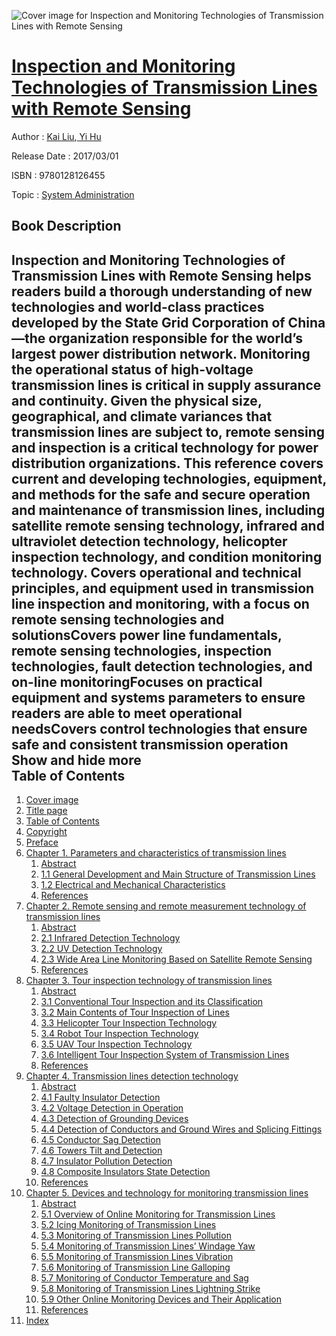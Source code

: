 ![Cover image for Inspection and Monitoring Technologies of Transmission Lines with Remote Sensing](https://imgdetail.ebookreading.net/cover/cover/system_admin/EB9780128126455.jpg)

[Inspection and Monitoring Technologies of Transmission Lines with Remote Sensing](https://ebookreading.net/view/book/Inspection+and+Monitoring+Technologies+of+Transmission+Lines+with+Remote+Sensing-EB9780128126455_1.html "Inspection and Monitoring Technologies of Transmission Lines with Remote Sensing")
====================================================================================================================

Author : [Kai Liu](https://ebookreading.net/search/author/Kai+Liu),[ Yi Hu](https://ebookreading.net/search/author/+Yi+Hu)

Release Date : 2017/03/01

ISBN : 9780128126455

Topic : [System Administration](https://ebookreading.net/search/category/system-administration)

Book Description
-----------------

 Inspection and Monitoring Technologies of Transmission Lines with Remote Sensing helps readers build a thorough understanding of new technologies and world-class practices developed by the State Grid Corporation of China—the organization responsible for the world’s largest power distribution network. Monitoring the operational status of high-voltage transmission lines is critical in supply assurance and continuity. Given the physical size, geographical, and climate variances that transmission lines are subject to, remote sensing and inspection is a critical technology for power distribution organizations. This reference covers current and developing technologies, equipment, and methods for the safe and secure operation and maintenance of transmission lines, including satellite remote sensing technology, infrared and ultraviolet detection technology, helicopter inspection technology, and condition monitoring technology. 
Covers operational and technical principles, and equipment used in transmission line inspection and monitoring, with a focus on remote sensing technologies and solutionsCovers power line fundamentals, remote sensing technologies, inspection technologies, fault detection technologies, and on-line monitoringFocuses on practical equipment and systems parameters to ensure readers are able to meet operational needsCovers control technologies that ensure safe and consistent transmission operation        Show and hide more                
Table of Contents
-----------------

1. [Cover image](https://ebookreading.net/view/book/Inspection+and+Monitoring+Technologies+of+Transmission+Lines+with+Remote+Sensing-EB9780128126455_1.html)
1. [Title page](https://ebookreading.net/view/book/Inspection+and+Monitoring+Technologies+of+Transmission+Lines+with+Remote+Sensing-EB9780128126455_2.html)
1. [Table of Contents](https://ebookreading.net/view/book/Inspection+and+Monitoring+Technologies+of+Transmission+Lines+with+Remote+Sensing-EB9780128126455_3.html)
1. [Copyright](https://ebookreading.net/view/book/Inspection+and+Monitoring+Technologies+of+Transmission+Lines+with+Remote+Sensing-EB9780128126455_4.html)
1. [Preface](https://ebookreading.net/view/book/Inspection+and+Monitoring+Technologies+of+Transmission+Lines+with+Remote+Sensing-EB9780128126455_5.html#pre001titl)
1. [Chapter 1. Parameters and characteristics of transmission lines](https://ebookreading.net/view/book/Inspection+and+Monitoring+Technologies+of+Transmission+Lines+with+Remote+Sensing-EB9780128126455_6.html#chp001titl)
    1. [Abstract](https://ebookreading.net/view/book/Inspection+and+Monitoring+Technologies+of+Transmission+Lines+with+Remote+Sensing-EB9780128126455_6.html#st0010)
    1. [1.1 General Development and Main Structure of Transmission Lines](https://ebookreading.net/view/book/Inspection+and+Monitoring+Technologies+of+Transmission+Lines+with+Remote+Sensing-EB9780128126455_6.html#st0020)
    1. [1.2 Electrical and Mechanical Characteristics](https://ebookreading.net/view/book/Inspection+and+Monitoring+Technologies+of+Transmission+Lines+with+Remote+Sensing-EB9780128126455_6.html#st0075)
    1. [References](https://ebookreading.net/view/book/Inspection+and+Monitoring+Technologies+of+Transmission+Lines+with+Remote+Sensing-EB9780128126455_6.html#st0125)
1. [Chapter 2. Remote sensing and remote measurement technology of transmission lines](https://ebookreading.net/view/book/Inspection+and+Monitoring+Technologies+of+Transmission+Lines+with+Remote+Sensing-EB9780128126455_7.html#chp002titl)
    1. [Abstract](https://ebookreading.net/view/book/Inspection+and+Monitoring+Technologies+of+Transmission+Lines+with+Remote+Sensing-EB9780128126455_7.html#st0010)
    1. [2.1 Infrared Detection Technology](https://ebookreading.net/view/book/Inspection+and+Monitoring+Technologies+of+Transmission+Lines+with+Remote+Sensing-EB9780128126455_7.html#st0020)
    1. [2.2 UV Detection Technology](https://ebookreading.net/view/book/Inspection+and+Monitoring+Technologies+of+Transmission+Lines+with+Remote+Sensing-EB9780128126455_7.html#st0090)
    1. [2.3 Wide Area Line Monitoring Based on Satellite Remote Sensing](https://ebookreading.net/view/book/Inspection+and+Monitoring+Technologies+of+Transmission+Lines+with+Remote+Sensing-EB9780128126455_7.html#st0160)
    1. [References](https://ebookreading.net/view/book/Inspection+and+Monitoring+Technologies+of+Transmission+Lines+with+Remote+Sensing-EB9780128126455_7.html#st0230)
1. [Chapter 3. Tour inspection technology of transmission lines](https://ebookreading.net/view/book/Inspection+and+Monitoring+Technologies+of+Transmission+Lines+with+Remote+Sensing-EB9780128126455_8.html#chp003titl)
    1. [Abstract](https://ebookreading.net/view/book/Inspection+and+Monitoring+Technologies+of+Transmission+Lines+with+Remote+Sensing-EB9780128126455_8.html#st0010)
    1. [3.1 Conventional Tour Inspection and its Classification](https://ebookreading.net/view/book/Inspection+and+Monitoring+Technologies+of+Transmission+Lines+with+Remote+Sensing-EB9780128126455_8.html#st0020)
    1. [3.2 Main Contents of Tour Inspection of Lines](https://ebookreading.net/view/book/Inspection+and+Monitoring+Technologies+of+Transmission+Lines+with+Remote+Sensing-EB9780128126455_8.html#st0045)
    1. [3.3 Helicopter Tour Inspection Technology](https://ebookreading.net/view/book/Inspection+and+Monitoring+Technologies+of+Transmission+Lines+with+Remote+Sensing-EB9780128126455_8.html#st0080)
    1. [3.4 Robot Tour Inspection Technology](https://ebookreading.net/view/book/Inspection+and+Monitoring+Technologies+of+Transmission+Lines+with+Remote+Sensing-EB9780128126455_8.html#st0160)
    1. [3.5 UAV Tour Inspection Technology](https://ebookreading.net/view/book/Inspection+and+Monitoring+Technologies+of+Transmission+Lines+with+Remote+Sensing-EB9780128126455_8.html#st0225)
    1. [3.6 Intelligent Tour Inspection System of Transmission Lines](https://ebookreading.net/view/book/Inspection+and+Monitoring+Technologies+of+Transmission+Lines+with+Remote+Sensing-EB9780128126455_8.html#st0265)
    1. [References](https://ebookreading.net/view/book/Inspection+and+Monitoring+Technologies+of+Transmission+Lines+with+Remote+Sensing-EB9780128126455_8.html#st0375)
1. [Chapter 4. Transmission lines detection technology](https://ebookreading.net/view/book/Inspection+and+Monitoring+Technologies+of+Transmission+Lines+with+Remote+Sensing-EB9780128126455_9.html#chp004titl)
    1. [Abstract](https://ebookreading.net/view/book/Inspection+and+Monitoring+Technologies+of+Transmission+Lines+with+Remote+Sensing-EB9780128126455_9.html#st0010)
    1. [4.1 Faulty Insulator Detection](https://ebookreading.net/view/book/Inspection+and+Monitoring+Technologies+of+Transmission+Lines+with+Remote+Sensing-EB9780128126455_9.html#st0020)
    1. [4.2 Voltage Detection in Operation](https://ebookreading.net/view/book/Inspection+and+Monitoring+Technologies+of+Transmission+Lines+with+Remote+Sensing-EB9780128126455_9.html#st0045)
    1. [4.3 Detection of Grounding Devices](https://ebookreading.net/view/book/Inspection+and+Monitoring+Technologies+of+Transmission+Lines+with+Remote+Sensing-EB9780128126455_9.html#st0080)
    1. [4.4 Detection of Conductors and Ground Wires and Splicing Fittings](https://ebookreading.net/view/book/Inspection+and+Monitoring+Technologies+of+Transmission+Lines+with+Remote+Sensing-EB9780128126455_9.html#st0140)
    1. [4.5 Conductor Sag Detection](https://ebookreading.net/view/book/Inspection+and+Monitoring+Technologies+of+Transmission+Lines+with+Remote+Sensing-EB9780128126455_9.html#st0185)
    1. [4.6 Towers Tilt and Detection](https://ebookreading.net/view/book/Inspection+and+Monitoring+Technologies+of+Transmission+Lines+with+Remote+Sensing-EB9780128126455_9.html#st0235)
    1. [4.7 Insulator Pollution Detection](https://ebookreading.net/view/book/Inspection+and+Monitoring+Technologies+of+Transmission+Lines+with+Remote+Sensing-EB9780128126455_9.html#st0265)
    1. [4.8 Composite Insulators State Detection](https://ebookreading.net/view/book/Inspection+and+Monitoring+Technologies+of+Transmission+Lines+with+Remote+Sensing-EB9780128126455_9.html#st0315)
    1. [References](https://ebookreading.net/view/book/Inspection+and+Monitoring+Technologies+of+Transmission+Lines+with+Remote+Sensing-EB9780128126455_9.html#st0370)
1. [Chapter 5. Devices and technology for monitoring transmission lines](https://ebookreading.net/view/book/Inspection+and+Monitoring+Technologies+of+Transmission+Lines+with+Remote+Sensing-EB9780128126455_10.html#chp005titl)
    1. [Abstract](https://ebookreading.net/view/book/Inspection+and+Monitoring+Technologies+of+Transmission+Lines+with+Remote+Sensing-EB9780128126455_10.html#st0010)
    1. [5.1 Overview of Online Monitoring for Transmission Lines](https://ebookreading.net/view/book/Inspection+and+Monitoring+Technologies+of+Transmission+Lines+with+Remote+Sensing-EB9780128126455_10.html#st0020)
    1. [5.2 Icing Monitoring of Transmission Lines](https://ebookreading.net/view/book/Inspection+and+Monitoring+Technologies+of+Transmission+Lines+with+Remote+Sensing-EB9780128126455_10.html#st0100)
    1. [5.3 Monitoring of Transmission Lines Pollution](https://ebookreading.net/view/book/Inspection+and+Monitoring+Technologies+of+Transmission+Lines+with+Remote+Sensing-EB9780128126455_11.html#st0175)
    1. [5.4 Monitoring of Transmission Lines’ Windage Yaw](https://ebookreading.net/view/book/Inspection+and+Monitoring+Technologies+of+Transmission+Lines+with+Remote+Sensing-EB9780128126455_12.html#st0255)
    1. [5.5 Monitoring of Transmission Lines Vibration](https://ebookreading.net/view/book/Inspection+and+Monitoring+Technologies+of+Transmission+Lines+with+Remote+Sensing-EB9780128126455_12.html#st0295)
    1. [5.6 Monitoring of Transmission Line Galloping](https://ebookreading.net/view/book/Inspection+and+Monitoring+Technologies+of+Transmission+Lines+with+Remote+Sensing-EB9780128126455_12.html#st0330)
    1. [5.7 Monitoring of Conductor Temperature and Sag](https://ebookreading.net/view/book/Inspection+and+Monitoring+Technologies+of+Transmission+Lines+with+Remote+Sensing-EB9780128126455_13.html#st0380)
    1. [5.8 Monitoring of Transmission Lines Lightning Strike](https://ebookreading.net/view/book/Inspection+and+Monitoring+Technologies+of+Transmission+Lines+with+Remote+Sensing-EB9780128126455_13.html#st0430)
    1. [5.9 Other Online Monitoring Devices and Their Application](https://ebookreading.net/view/book/Inspection+and+Monitoring+Technologies+of+Transmission+Lines+with+Remote+Sensing-EB9780128126455_13.html#st0490)
    1. [References](https://ebookreading.net/view/book/Inspection+and+Monitoring+Technologies+of+Transmission+Lines+with+Remote+Sensing-EB9780128126455_13.html#st0545)
1. [Index](https://ebookreading.net/view/book/Inspection+and+Monitoring+Technologies+of+Transmission+Lines+with+Remote+Sensing-EB9780128126455_14.html)
